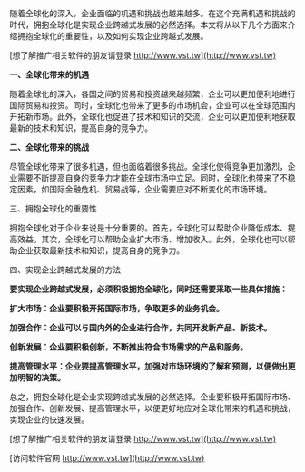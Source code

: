 随着全球化的深入，企业面临的机遇和挑战也越来越多。在这个充满机遇和挑战的时代，拥抱全球化是实现企业跨越式发展的必然选择。本文将从以下几个方面来介绍拥抱全球化的重要性，以及如何实现企业跨越式发展。

[想了解推广相关软件的朋友请登录 http://www.vst.tw](http://www.vst.tw)

**一、全球化带来的机遇**

随着全球化的深入，各国之间的贸易和投资越来越频繁，企业可以更加便利地进行国际贸易和投资。同时，全球化也带来了更多的市场机会，企业可以在全球范围内开拓新市场。此外，全球化也促进了技术和知识的交流，企业可以更加便利地获取最新的技术和知识，提高自身的竞争力。

**二、全球化带来的挑战**

尽管全球化带来了很多机遇，但也面临着很多挑战。全球化使得竞争更加激烈，企业需要不断提高自身的竞争力才能在全球市场中立足。同时，全球化也带来了不稳定因素，如国际金融危机、贸易战等，企业需要应对不断变化的市场环境。

三、拥抱全球化的重要性

拥抱全球化对于企业来说是十分重要的。首先，全球化可以帮助企业降低成本、提高效益。其次，全球化可以帮助企业扩大市场、增加收入。此外，全球化也可以帮助企业获取最新技术和知识，提高自身的竞争力。

四、实现企业跨越式发展的方法

**要实现企业跨越式发展，必须积极拥抱全球化，同时还需要采取一些具体措施：**

**扩大市场：企业要积极开拓国际市场，争取更多的业务机会。**

**加强合作：企业可以与国内外的企业进行合作，共同开发新产品、新技术。**

**创新发展：企业要积极创新，不断推出符合市场需求的产品和服务。**

**提高管理水平：企业要提高管理水平，加强对市场环境的了解和预测，以便做出更加明智的决策。**

总之，拥抱全球化是企业实现跨越式发展的必然选择。企业要积极开拓国际市场、加强合作、创新发展、提高管理水平，以便更好地应对全球化带来的机遇和挑战，实现企业的快速发展。

[想了解推广相关软件的朋友请登录 http://www.vst.tw](http://www.vst.tw)


[访问软件官网 http://www.vst.tw](http://www.vst.tw)
